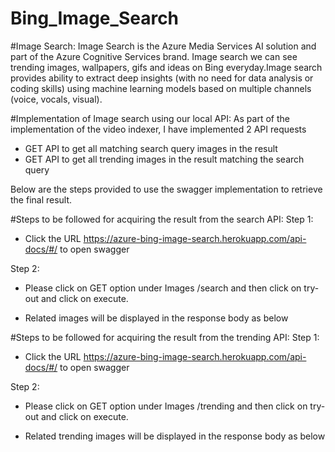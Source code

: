 # Bing_Image_Search

#Image Search:
Image Search is the Azure Media Services AI solution and part of the Azure Cognitive Services brand. Image search we can see trending images, wallpapers, gifs and ideas on Bing everyday.Image search provides ability to extract deep insights (with no need for data analysis or coding skills) using machine learning models based on multiple channels (voice, vocals, visual).

#Implementation of Image search using our local API:
As part of the implementation of the video indexer, I have implemented 2 API requests

- GET API to get all matching search query images in the result
- GET API to get all trending images in the result matching the search query

Below are the steps provided to use the swagger implementation to retrieve the final result.

#Steps to be followed for acquiring the result from the search API:
Step 1:

- Click the URL https://azure-bing-image-search.herokuapp.com/api-docs/#/ to open swagger

Step 2:
- Please click on GET option under Images /search and then click on try-out and click on execute.

 - Related images will be displayed in the response body as below
 
#Steps to be followed for acquiring the result from the trending API:
Step 1:

- Click the URL https://azure-bing-image-search.herokuapp.com/api-docs/#/ to open swagger

Step 2:
- Please click on GET option under Images /trending and then click on try-out and click on execute.

 - Related trending images will be displayed in the response body as below


 


